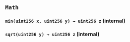 ## `Math`

### `min(uint256 x, uint256 y) → uint256 z` (internal)

### `sqrt(uint256 y) → uint256 z` (internal)
